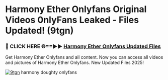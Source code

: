 # Harmony Ether Onlyfans Original Videos 0nlyFans Leaked - Files Updated! (9tgn)

<h3>🔴 CLICK HERE 🌐==►► <a href="https://tinyurl.com/3hn5wdd3" rel="nofollow">Harmony Ether Onlyfans Updated Files</a></h3>

Get Harmony Ether Onlyfans and all content. Now you can access all videos and pictures of Harmony Ether Onlyfans. New Updated Files 2025!

[![9tgn](https://i.imgur.com/4HnBqBT.gif)](https://tinyurl.com/3hn5wdd3)
harmony doughty onlyfans